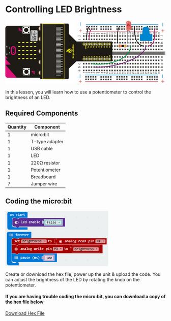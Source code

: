 # Controlling LED Brightness

![alt text](controlling-led-brightness.png "Controlling LED Brightness")

In this lesson, you will learn how to use a potentiometer to control the brightness of an LED. 

## Required Components
Quantity | Component
--- | ---
1 | micro:bit
1 | T-type adapter
1 | USB cable
1 | LED
1 | 220Ω resistor
1 | Potentiometer
1 | Breadboard
7 | Jumper wire

## Coding the micro:bit
![alt text](controlling-led-brightness-code.png "Controlling LED Brightness - Code Block")

Create or download the hex file, power up the unit & upload the code. You can adjust the brightness of the LED by rotating the knob on the potentiometer.
#### If you are having trouble coding the micro:bit, you can download a copy of the hex file below
[Download Hex File](https://github.com/Jaycar-Electronics/micro-bit-Starter-Kit/blob/master/Project%206%20-%20Breathing%20LED/Breathing-LED-1.zip?raw=true)
